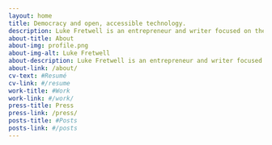 ```yaml
---
layout: home
title: Democracy and open, accessible technology.
description: Luke Fretwell is an entrepreneur and writer focused on the intersection of democracy and technology.
about-title: About
about-img: profile.png
about-img-alt: Luke Fretwell
about-description: Luke Fretwell is an entrepreneur and writer focused on the intersection of democracy and technology.
about-link: /about/
cv-text: #Resumé
cv-link: #/resume
work-title: #Work
work-link: #/work/
press-title: Press
press-link: /press/
posts-title: #Posts
posts-link: #/posts
---
```


